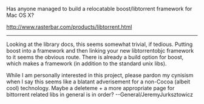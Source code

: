 Has anyone managed to build a relocatable boost/libtorrent framework for Mac OS X?

http://www.rasterbar.com/products/libtorrent.html

----

Looking at the library docs, this seems somewhat trivial, if tedious. Putting boost into a framework and then linking your new libtorrentobjc framework to it seems the obvious route. There is already a build option for boost, which makes a framework (in addition to the standard unix libs).

While I am personally interested in this project, please pardon my cynisism when I say this seems like a blatant adverisement for a non-Cocoa (albeit cool) technology. Maybe a deleteme + a more appropriate page for bittorrent related libs in general is in order? --General/JeremyJurksztowicz